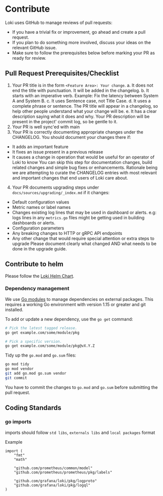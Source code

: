 # Contribute

Loki uses GitHub to manage reviews of pull requests:

- If you have a trivial fix or improvement, go ahead and create a pull request.
- If you plan to do something more involved, discuss your ideas on the relevant GitHub issue.
- Make sure to follow the prerequisites below before marking your PR as ready for review.

## Pull Request Prerequisites/Checklist

1. Your PR title is in the form `<Feature Area>: Your change`.
  a. It does not end the title with punctuation. It will be added in the changelog.
  b. It starts with an imperative verb. Example: Fix the latency between System A and System B.
  c. It uses Sentence case, not Title Case.
  d. It uses a complete phrase or sentence. The PR title will appear in a changelog, so help other people understand what your change will be.
  e. It has a clear description saying what it does and why. Your PR description will be present in the project' commit log, so be gentle to it.
2. Your PR is well sync'ed with main
3. Your PR is correctly documenting appropriate changes under the CHANGELOG. You should document your changes there if:
  * It adds an important feature
  * It fixes an issue present in a previous release
  * It causes a change in operation that would be useful for an operator of Loki to know
You can skip this step for documentation changes, build related changes and simple bug fixes or enhancements. Rationale being we are attempting to curate the CHANGELOG entries with most relevant and important changes that end users of Loki care about.
4. Your PR documents upgrading steps under `docs/sources/upgrading/_index.md` if it changes:
  * Default configuration values
  * Metric names or label names
  * Changes existing log lines that may be used in dashboard or alerts. e.g: logs lines in any `metrics.go` files might be getting used in building dashboards or alerts.
  * Configuration parameters
  * Any breaking changes to HTTP or gRPC API endpoints
  * Any other change that would require special attention or extra steps to upgrade
Please document clearly what changed AND what needs to be done in the upgrade guide.

## Contribute to helm

Please follow the [Loki Helm Chart](./production/helm/loki/README.md).

### Dependency management

We use [Go modules](https://golang.org/cmd/go/#hdr-Modules__module_versions__and_more) to manage dependencies on external packages.
This requires a working Go environment with version 1.15 or greater and git installed.

To add or update a new dependency, use the `go get` command:

```bash
# Pick the latest tagged release.
go get example.com/some/module/pkg

# Pick a specific version.
go get example.com/some/module/pkg@vX.Y.Z
```

Tidy up the `go.mod` and `go.sum` files:

```bash
go mod tidy
go mod vendor
git add go.mod go.sum vendor
git commit
```

You have to commit the changes to `go.mod` and `go.sum` before submitting the pull request.

## Coding Standards

### go imports
imports should follow `std libs`, `externals libs` and `local packages` format

Example
```
import (
	"fmt"
	"math"

	"github.com/prometheus/common/model"
	"github.com/prometheus/prometheus/pkg/labels"

	"github.com/grafana/loki/pkg/logproto"
	"github.com/grafana/loki/pkg/logql"
)
```
